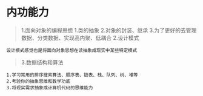 # 内功能力 #

>1.面向对象的编程思想
    1.类的抽象
    2.对象的封装、继承
    3.为了更好的去管理数据、分类数据、实现高内聚、低耦合
>2.设计模式

    设计模式感觉也是将面向对象思想在读抽象成现实中某些特定模式

>3.数据结构和算法

    1.学习常用的排序搜索算法、顺序表、链表、栈、队列、树、堆等
    2.考验你的抽象思维和数学功底
    3.将现实需求抽象成计算机代码的思维能力


